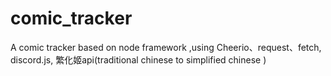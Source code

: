 # comic_tracker
A comic tracker based on node framework ,using Cheerio、request、fetch, discord.js, 繁化姬api(traditional chinese to simplified chinese )
